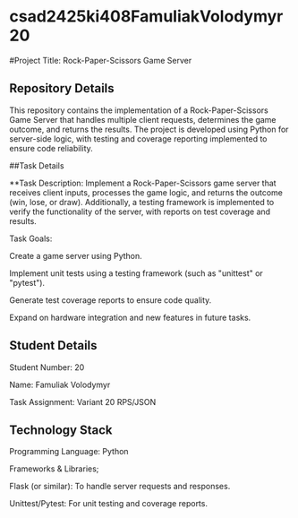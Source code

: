 # csad2425ki408FamuliakVolodymyr20
#Project Title: Rock-Paper-Scissors Game Server

## Repository Details

This repository contains the implementation of a Rock-Paper-Scissors Game Server that handles multiple client requests, determines the game outcome, and returns the results. The project is developed using Python for server-side logic, with testing and coverage reporting implemented to ensure code reliability.

##Task Details

**Task Description: Implement a Rock-Paper-Scissors game server that receives client inputs, processes the game logic, and returns the outcome (win, lose, or draw). Additionally, a testing framework is implemented to verify the functionality of the server, with reports on test coverage and results.

Task Goals:

Create a game server using Python.

Implement unit tests using a testing framework (such as "unittest" or "pytest").

Generate test coverage reports to ensure code quality.

Expand on hardware integration and new features in future tasks.

## Student Details

Student Number: 20

Name: Famuliak Volodymyr

Task Assignment: Variant 20 RPS/JSON

## Technology Stack

Programming Language: Python

Frameworks & Libraries;

Flask (or similar): To handle server requests and responses.

Unittest/Pytest: For unit testing and coverage reports.
